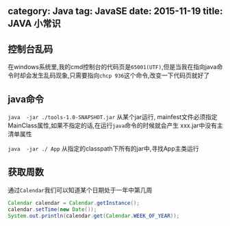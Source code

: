 category: Java
tag: JavaSE
date: 2015-11-19
title: JAVA 小常识
---

## 控制台乱码
在windows系统里,我的cmd控制台的代码页是`65001(UTF)`,但是当我在指向java命令时却会发生乱码现象,只需要指向`chcp 936`这个命令,改变一下代码页就好了

## java命令
`java  -jar ./tools-1.0-SNAPSHOT.jar` 从某个jar运行, mainfest文件必须指定MainClass属性,如果不指定的话,在运行`java`命令的时候就会产生 xxx.jar中没有主清单属性

`java  -jar ./ App` 从指定的classpath下所有的jar中,寻找App主类运行

## 获取周数
通过`Calendar`我们可以知道某个日期处于一年中第几周
```java
Calendar calendar = Calendar.getInstance();
calendar.setTime(new Date());
System.out.println(calendar.get(Calendar.WEEK_OF_YEAR));
```